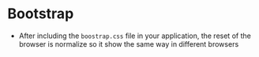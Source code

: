 # Bootstrap

- After including the `boostrap.css` file in your application, the reset of the browser is normalize so it show the same way in different browsers
